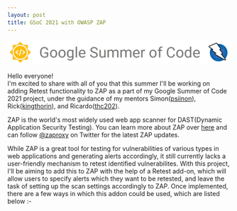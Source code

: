 ```yaml
---
layout: post
title: GSoC 2021 with OWASP ZAP
---
```

![GSoC ZAP Banner](/images/GSoC-ZAP-banner.png)

Hello everyone!   
I'm excited to share with all of you that this summer I'll be working on adding Retest functionality to ZAP as a part of my Google Summer of Code 2021 project, under the guidance of my mentors Simon([psiinon](https://github.com/psiinon)), Rick([kingthorin](https://github.com/kingthorin)), and Ricardo([thc202](https://github.com/thc202)).  

ZAP is the world's most widely used web app scanner for DAST(Dynamic Application Security Testing). You can learn more about ZAP over [here](https://www.zaproxy.org/) and can follow [@zaproxy](https://twitter.com/zaproxy) on Twitter for the latest ZAP updates.

While ZAP is a great tool for testing for vulnerabilities of various types in web applications and generating alerts accordingly, it still currently lacks a user-friendly mechanism to retest identified vulnerabilites. With this project, I'll be aiming to add this to ZAP with the help of a Retest add-on, which will allow users to specify alerts which they want to be retested, and leave the task of setting up the scan settings accordingly to ZAP. Once implemented, there are a few ways in which this addon could be used, which are listed below :-


